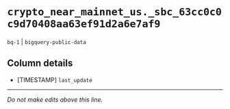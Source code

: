 # `crypto_near_mainnet_us._sbc_63cc0c0c9d70408aa63ef91d2a6e7af9`
`bq-1` | `bigquery-public-data`

## Column details
* [TIMESTAMP] `last_update`

-------------------------------------------------------------------------------
*Do not make edits above this line.*
